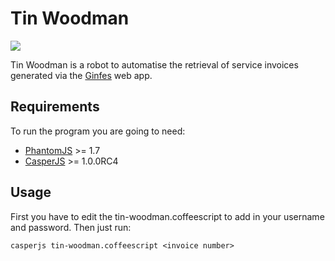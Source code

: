 # Tin Woodman

![](http://upload.wikimedia.org/wikipedia/commons/thumb/f/f9/Tin_Woodman.png/200px-Tin_Woodman.png)

Tin Woodman is a robot to automatise the retrieval of service invoices generated via the [Ginfes](http://jundiai.ginfes.com.br) web app.

## Requirements

To run the program you are going to need:
- [PhantomJS](http://phantomjs.org) >= 1.7
- [CasperJS](http://casperjs.org) >= 1.0.0RC4

## Usage

First you have to edit the tin-woodman.coffeescript to add in your username and password.
Then just run:

```
casperjs tin-woodman.coffeescript <invoice number>
```
